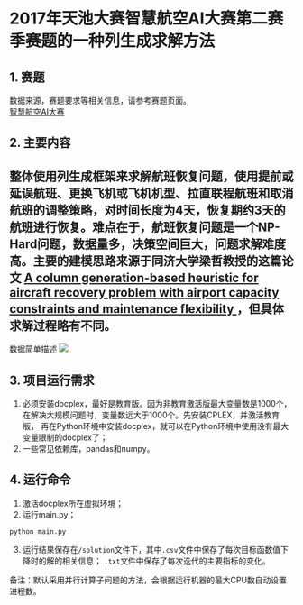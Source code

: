 # 2017年天池大赛智慧航空AI大赛第二赛季赛题的一种列生成求解方法
## 1. 赛题
数据来源，赛题要求等相关信息，请参考赛题页面。  
[智慧航空AI大赛](https://tianchi.aliyun.com/competition/entrance/231609/information
)
## 2. 主要内容
整体使用列生成框架来求解航班恢复问题，使用提前或延误航班、更换飞机或飞机机型、拉直联程航班和取消航班的调整策略，对时间长度为4天，恢复期约3天的
航班进行恢复。难点在于，航班恢复问题是一个NP-Hard问题，数据量多，决策空间巨大，问题求解难度高。主要的建模思路来源于同济大学梁哲教授的这篇论文
[A column generation-based heuristic for aircraft recovery problem with airport capacity constraints and maintenance flexibility
](https://www.sciencedirect.com/science/article/pii/S0191261517310421)，但具体求解过程略有不同。
---
数据简单描述
![](/img/data_script.png)  

## 3. 项目运行需求
1. 必须安装docplex，最好是教育版。因为非教育激活版最大变量数是1000个，在解决大规模问题时，变量数远大于1000个。先安装CPLEX，并激活教育版，
再在Python环境中安装docplex，就可以在Python环境中使用没有最大变量限制的docplex了；
2. 一些常见依赖库，pandas和numpy。

## 4. 运行命令
1. 激活docplex所在虚拟环境；
2. 运行main.py；
```shell
python main.py
```
3. 运行结果保存在`/solution`文件下，其中`.csv`文件中保存了每次目标函数值下降时的解的相关信息；
`.txt`文件中保存了每次迭代的主要指标的变化。  

备注：默认采用并行计算子问题的方法，会根据运行机器的最大CPU数自动设置进程数。


